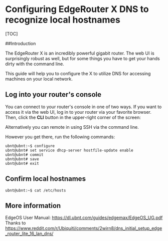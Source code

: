 Configuring EdgeRouter X DNS to recognize local hostnames
=======================

[TOC]

##Introduction

The EdgeRouter X is an incredibly powerful gigabit router. The web UI is surprisingly robust as well, but for some things you have to get your hands dirty with the command line.

This guide will help you to configure the X to utilize DNS for accessing machines on your local network.

## Log into your router's console

You can connect to your router's console in one of two ways. If you want to access it via the web UI, log in to your router via your favorite browser. Then, click the **CLI** button in the upper-right corner of the screen:

Alternatively you can remote in using SSH via the command line. 

However you get there, run the following commands:

	ubnt@ubnt:~$ configure
	ubnt@ubnt# set service dhcp-server hostfile-update enable
	ubnt@ubnt# commit
	ubnt@ubnt# save
	ubnt@ubnt# exit

## Confirm local hostnames

	ubnt@ubnt:~$ cat /etc/hosts

## More information

EdgeOS User Manual: https://dl.ubnt.com/guides/edgemax/EdgeOS_UG.pdf
Thanks to https://www.reddit.com/r/Ubiquiti/comments/2wirn8/dns_initial_setup_edge_router_lite_16_lan_dns/